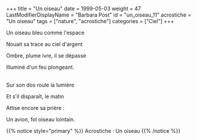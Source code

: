+++
title = "Un oiseau"
date = 1999-05-03
weight = 47
LastModifierDisplayName = "Barbara Post"
id = "un_oiseau_11"
acrostiche = "Un oiseau"
tags = ["nature", "acrostiche"]
categories = ["Ciel"]
+++

Un oiseau bleu comme l'espace

Nouait sa trace au ciel d'argent

Ombre, plume ivre, il se dépasse

Illuminé d'un feu plongeant.

 \
Sur son dos roule la lumière

Et s'il disparaît, le matin

Attise encore sa prière :

Un avion, fol oiseau lointain.

{{% notice style="primary" %}}
Acrostiche : Un oiseau
{{% /notice %}}
